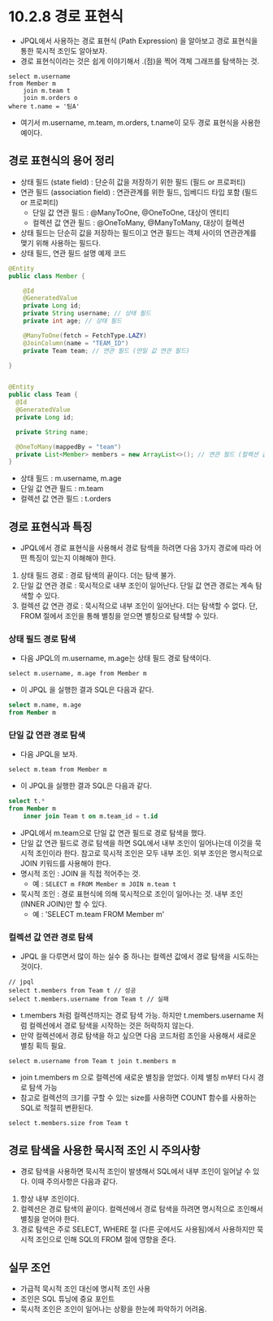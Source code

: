 # 10.2.8 경로 표현식
- JPQL에서 사용하는 경로 표현식 (Path Expression) 을 알아보고 경로 표현식을 통한 묵시적 조인도 알아보자.
- 경로 표현식이라는 것은 쉽게 이야기해서 .(점)을 찍어 객체 그래프를 탐색하는 것.
```jpaql
select m.username
from Member m
    join m.team t
    join m.orders o
where t.name = '팀A'
```
- 여기서 m.username, m.team, m.orders, t.name이 모두 경로 표현식을 사용한 예이다.

## 경로 표현식의 용어 정리
- 상태 필드 (state field) : 단순히 값을 저장하기 위한 필드 (필드 or 프로퍼티)
- 연관 필드 (association field) : 연관관계를 위한 필드, 임베디드 타입 포함 (필드 or 프로퍼티)
  - 단일 값 연관 필드 : @ManyToOne, @OneToOne, 대상이 엔티티
  - 컬렉션 값 연관 필드 : @OneToMany, @ManyToMany, 대상이 컬렉션
- 상태 필드는 단순히 값을 저장하는 필드이고 연관 필드는 객체 사이의 연관관계를 맺기 위해 사용하는 필드다.
- 상태 필드, 연관 필드 설명 예제 코드
```java
@Entity
public class Member {

	@Id
	@GeneratedValue
	private Long id;
	private String username; // 상태 필드
	private int age; // 상태 필드

	@ManyToOne(fetch = FetchType.LAZY)
	@JoinColumn(name = "TEAM_ID")
	private Team team; // 연관 필드 (딴일 값 연관 필드)

}


@Entity
public class Team {
  @Id
  @GeneratedValue
  private Long id;

  private String name;

  @OneToMany(mappedBy = "team")
  private List<Member> members = new ArrayList<>(); // 연관 필드 (컬렉션 값 연관 필드)
}
```
- 상태 필드 : m.username, m.age
- 단일 값 연관 필드 : m.team
- 컬렉션 값 연관 필드 : t.orders

## 경로 표현식과 특징
- JPQL에서 경로 표현식을 사용해서 경로 탐섹을 하려면 다음 3가지 경로에 따라 어떤 특징이 있는지 이해해야 한다.
1. 상태 필드 경로 : 경로 탐색의 끝이다. 더는 탐색 불가.
2. 단일 값 연관 경로 : 묵시적으로 내부 조인이 일어난다. 단일 값 연관 경로는 계속 탐색할 수 있다.
3. 컬렉션 값 연관 경로 : 묵시적으로 내부 조인이 일어난다. 더는 탐색할 수 없다. 단, FROM 절에서 조인을 통해 별칭을 얻으면 별칭으로 탐색할 수 있다.

### 상태 필드 경로 탐색
- 다음 JPQL의 m.username, m.age는 상태 필드 경로 탐색이다.
```jpaql
select m.username, m.age from Member m
```
- 이 JPQL 을 실행한 결과 SQL은 다음과 같다.
```sql
select m.name, m.age
from Member m
```

### 단일 값 연관 경로 탐색
- 다음 JPQL을 보자.
```jpaql
select m.team from Member m
```
- 이 JPQL을 실행한 결과 SQL은 다음과 같다.
```sql
select t.*
from Member m
    inner join Team t on m.team_id = t.id
```
- JPQL에서 m.team으로 단일 값 연관 필드로 경로 탐색을 했다. 
- 단일 값 연관 필드로 경로 탐색을 하면 SQL에서 내부 조인이 일어나는데 이것을 묵시적 조인이라 한다. 참고로 묵시적 조인은 모두 내부 조인. 외부 조인은 명시적으로 JOIN 키워드를 사용해야 한다.
- 명시적 조인 : JOIN 을 직접 적어주는 것.
  - 예 : `SELECT m FROM Member m JOIN m.team t`
- 묵시적 조인 : 경로 표현식에 의해 묵시적으로 조인이 일어나는 것. 내부 조인(INNER JOIN)만 할 수 있다.
  - 예 : 'SELECT m.team FROM Member m'

### 컬렉션 값 연관 경로 탐색
- JPQL 을 다루면서 많이 하는 실수 중 하나는 컬렉션 값에서 경로 탐색을 시도하는 것이다.
```jpaql
// jpql
select t.members from Team t // 성공
select t.members.username from Team t // 실패
```
- t.members 처럼 컬렉션까지는 경로 탐색 가능. 하지만 t.members.username 처럼 컬렉션에서 경로 탐색을 시작하는 것은 허락하지 않는다.
- 만약 컬렉션에서 경로 탐색을 하고 싶으면 다음 코드처럼 조인을 사용해서 새로운 별칭 획득 필요.
```jpaql
select m.username from Team t join t.members m
```
- join t.members m 으로 컬렉션에 새로운 별칭을 얻었다. 이제 별칭 m부터 다시 경로 탐색 가능
- 참고로 컬렉션의 크기를 구할 수 있는 size를 사용하면 COUNT 함수를 사용하는 SQL로 적절히 변환된다.
```jpaql
select t.members.size from Team t
```

## 경로 탐색을 사용한 묵시적 조인 시 주의사항
- 경로 탐색을 사용하면 묵시적 조인이 발생해서 SQL에서 내부 조인이 일어날 수 있다. 이때 주의사항은 다음과 같다.
1. 항상 내부 조인이다.
2. 컬렉션은 경로 탐색의 끝이다. 컬렉션에서 경로 탐색을 하려면 명시적으로 조인해서 별칭을 얻어야 한다.
3. 경로 탐색은 주로 SELECT, WHERE 절 (다른 곳에서도 사용됨)에서 사용하지만 묵시적 조인으로 인해 SQL의 FROM 절에 영향을 준다.

## 실무 조언
- 가급적 묵시적 조인 대신에 명시적 조인 사용
- 조인은 SQL 튜닝에 중요 포인트
- 묵시적 조인은 조인이 일어나는 상황을 한눈에 파악하기 어려움.
